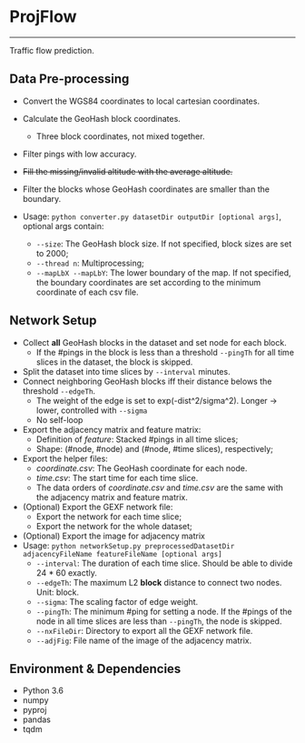 # ProjFlow

---

Traffic flow prediction.

## Data Pre-processing

- Convert the WGS84 coordinates to local cartesian coordinates.
- Calculate the GeoHash block coordinates.
  - Three block coordinates, not mixed together.
- Filter pings with low accuracy.
- ~~Fill the missing/invalid altitude with the average altitude.~~
- Filter the blocks whose GeoHash coordinates are smaller than the boundary.

- Usage: `python converter.py datasetDir outputDir [optional args]`, optional args contain:
  - `--size`: The GeoHash block size. If not specified, block sizes are set to 2000;
  - `--thread n`: Multiprocessing;
  - `--mapLbX --mapLbY`: The lower boundary of the map. If not specified, the boundary coordinates are set according to the minimum coordinate of each csv file.

## Network Setup

- Collect **all** GeoHash blocks in the dataset and set node for each block.
  - If the #pings in the block is less than a threshold `--pingTh` for all time slices in the dataset, the block is skipped.
- Split the dataset into time slices by `--interval` minutes.
- Connect neighboring GeoHash blocks iff their distance belows the threshold `--edgeTh`.
  - The weight of the edge is set to exp(-dist^2/sigma^2). Longer -> lower, controlled with `--sigma`
  - No self-loop
- Export the adjacency matrix and feature matrix:
  - Definition of *feature*: Stacked #pings in all time slices;
  - Shape: (#node, #node) and (#node, #time slices), respectively;
- Export the helper files:
  - *coordinate.csv*: The GeoHash coordinate for each node.
  - *time.csv*: The start time for each time slice.
  - The data orders of *coordinate.csv* and *time.csv* are the same with the adjacency matrix and feature matrix.
- (Optional) Export the GEXF network file:
  - Export the network for each time slice;
  - Export the network for the whole dataset;
- (Optional) Export the image for adjacency matrix
- Usage: `python networkSetup.py preprocessedDatasetDir adjacencyFileName featureFileName [optional args]`
  - `--interval`: The duration of each time slice. Should be able to divide 24 * 60 exactly.
  - `--edgeTh`: The maximum L2 **block** distance to connect two nodes. Unit: block.
  - `--sigma`: The scaling factor of edge weight.
  - `--pingTh`: The minimum #ping for setting a node. If the #pings of the node in all time slices are less than `--pingTh`, the node is skipped.
  - `--nxFileDir`: Directory to export all the GEXF network file.
  - `--adjFig`: File name of the image of the adjacency matrix.


## Environment & Dependencies
- Python 3.6
- numpy
- pyproj
- pandas
- tqdm
